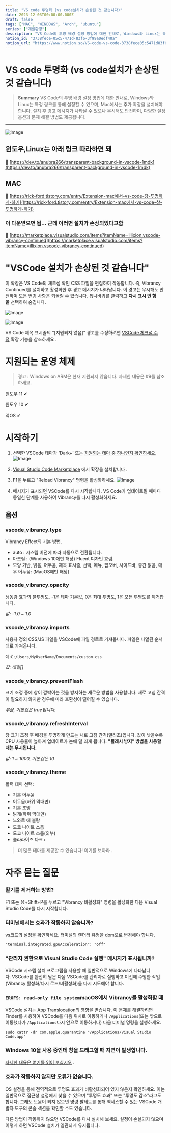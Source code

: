 ```yaml
---
title: "VS code 투명화 (vs code설치가 손상된 것 같습니다)"
date: 2023-12-03T00:00:00.000Z
draft: false
tags: ["MAC", "WINDOWS", "Arch", "ubuntu"]
series: ["개발환경"]
description: "VS Code의 투명 배경 설정 방법에 대한 안내로, Windows와 Linux는 특정 링크를 통해 설정할 수 있으며, Mac에서는 추가 확장을 설치해야 합니다. 설치 후 경고 메시지가 나타날 수 있으나 무시해도 안전하며, 다양한 설정 옵션과 문제 해결 방법도 제공됩니다."
notion_id: "3738fece-05c5-471d-83f6-3f99a0edf40a"
notion_url: "https://www.notion.so/VS-code-vs-code-3738fece05c5471d83f63f99a0edf40a"
---
```


# VS code 투명화 (vs code설치가 손상된 것 같습니다)

> **Summary**
> VS Code의 투명 배경 설정 방법에 대한 안내로, Windows와 Linux는 특정 링크를 통해 설정할 수 있으며, Mac에서는 추가 확장을 설치해야 합니다. 설치 후 경고 메시지가 나타날 수 있으나 무시해도 안전하며, 다양한 설정 옵션과 문제 해결 방법도 제공됩니다.

---

![Image](image_3b57d90eb7e5.png)

## 윈도우,Linux는 아래 링크 따라하면 돼

🔗 [https://dev.to/anubra266/transparent-background-in-vscode-1mdk](https://dev.to/anubra266/transparent-background-in-vscode-1mdk)


## MAC

🔗 [https://rick-ford.tistory.com/entry/Extension-mac에서-vs-code-창-투명하게-하기](https://rick-ford.tistory.com/entry/Extension-mac에서-vs-code-창-투명하게-하기)

### 이 다운받으면 됨… 근데 이러면 설치가 손상되었다고함

🔗 [https://marketplace.visualstudio.com/items?itemName=illixion.vscode-vibrancy-continued](https://marketplace.visualstudio.com/items?itemName=illixion.vscode-vibrancy-continued)

# "VSCode 설치가 손상된 것 같습니다"

이 확장은 VS Code의 체크섬 확인 CSS 파일을 편집하여 작동합니다. 즉, Vibrancy Continued를 설치하고 활성화한 후 경고 메시지가 나타납니다. 이 경고는 무시해도 안전하며 모든 변경 사항은 되돌릴 수 있습니다. 톱니바퀴를 클릭하고 **다시 표시 안 함을** 선택하여 숨깁니다.

![Image](image_1c9bcc3b635e.png)

![Image](image_ecda80eefa3b.png)

VS Code 제목 표시줄의 "[지원되지 않음]" 경고를 수정하려면 [VSCode 체크섬 수정](https://marketplace.visualstudio.com/items?itemName=lehni.vscode-fix-checksums) 확장 기능을 참조하세요 .

# 지원되는 운영 체제

> 경고 : Windows on ARM은 현재 지원되지 않습니다. 자세한 내용은 #9를 참조하세요.

윈도우 11 ✔

윈도우 10 ✔

맥OS ✔

# 시작하기

1. 선택한 VSCode 테마가 'Dark+' 또는 [지원되는 테마 중 하나인지 확인하세요.](https://marketplace.visualstudio.com/items?itemName=illixion.vscode-vibrancy-continued#vscode_vibrancy.theme)
![Image](image_e677e286f0c6.png)

1. [Visual Studio Code Marketplace](https://marketplace.visualstudio.com/items?itemName=illixion.vscode-vibrancy-continued) 에서 확장을 설치합니다 .
1. F1을 누르고 "Reload Vibrancy" 명령을 활성화하세요.
![Image](image_36ddce2a1701.png)

1. 메시지가 표시되면 VSCode를 다시 시작합니다.
VS Code가 업데이트될 때마다 동일한 단계를 사용하여 Vibrancy를 다시 활성화하세요.

## 옵션

### vscode_vibrancy.type

Vibrancy Effect의 기본 방법.

- auto : 시스템 버전에 따라 자동으로 전환됩니다.
- 아크릴 : (Windows 10에만 해당) Fluent 디자인 흐림.
- 모양 기반, 밝음, 어두움, 제목 표시줄, 선택, 메뉴, 팝오버, 사이드바, 중간 밝음, 매우 어두움: (MacOS에만 해당)
### vscode_vibrancy.opacity

생동감 효과의 불투명도. -1은 테마 기본값, 0은 최대 투명도, 1은 모든 투명도를 제거합니다.

*값: -1.0 ~ 1.0*

### vscode_vibrancy.imports

사용자 정의 CSS/JS 파일을 VSCode에 파일 경로로 가져옵니다. 파일은 나열된 순서대로 가져옵니다.

예:`C:/Users/MyUserName/Documents/custom.css`

*값: 배열[]*

### vscode_vibrancy.preventFlash

크기 조정 중에 창이 깜박이는 것을 방지하는 새로운 방법을 사용합니다. 새로 고침 간격이 필요하지 않지만 경우에 따라 호환성이 떨어질 수 있습니다.

*부울, 기본값은 true입니다.*

### vscode_vibrancy.refreshInterval

창 크기 조정 후 배경을 투명하게 만드는 새로 고침 간격(밀리초)입니다. 값이 낮을수록 CPU 사용률이 높아져 업데이트가 눈에 덜 띄게 됩니다. **"플래시 방지" 방법을 사용할 때는 무시됩니다.**

*값: 1 ~ 1000, 기본값은 10*

### vscode_vibrancy.theme

활력 테마 선택:

- 기본 어두움
- 어두움(하위 막대만)
- 기본 조명
- 밝게(하위 막대만)
- 느와르 에 블랑
- 도쿄 나이트 스톰
- 도쿄 나이트 스톰(외부)
- 솔라라이즈 다크+
> 더 많은 테마를 제공할 수 있습니다! 여기를 보아라 .

# 자주 묻는 질문

### 활기를 제거하는 방법?

F1 또는 ⌘+Shift+P를 누르고 "Vibrancy 비활성화" 명령을 활성화한 다음 Visual Studio Code를 다시 시작합니다.

### 터미널에서는 효과가 작동하지 않습니까?

vs코드의 설정을 확인하세요. 터미널의 렌더러 유형을 dom으로 변경해야 합니다.

`"terminal.integrated.gpuAcceleration": "off"`

### "관리자 권한으로 Visual Studio Code 실행" 메시지가 표시됩니까?

VSCode 시스템 설치 프로그램을 사용할 때 일반적으로 Windows에 나타납니다. VSCode를 완전히 닫은 다음 VSCode를 관리자로 실행하고 이전에 수행한 작업(Vibrancy 활성화/다시 로드/비활성화)을 다시 시도해야 합니다.

### `EROFS: read-only file system`macOS에서 Vibrancy를 활성화할 때

VSCode 설치는 App Translocation의 영향을 받습니다. 이 문제를 해결하려면 Finder를 사용하여 VSCode를 다음 위치로 이동하거나 `/Applications`(또는 밖으로 이동했다가 `/Applications`다시 안으로 이동하거나) 다음 터미널 명령을 실행하세요.

```plain text
sudo xattr -dr com.apple.quarantine "/Applications/Visual Studio Code.app"

```

### Windows 10을 사용 중인데 창을 드래그할 때 지연이 발생합니다.

[자세한 내용은 여기를 읽어 보십시오](https://github.com/EYHN/vscode-vibrancy/discussions/80) .

### 효과가 작동하지 않지만 오류가 없습니다.

OS 설정을 통해 전역적으로 투명도 효과가 비활성화되어 있지 않은지 확인하세요. 이는 일반적으로 접근성 설정에서 찾을 수 있으며 "투명도 효과" 또는 "투명도 감소"라고도 합니다. 그래도 도움이 되지 않으면 명령 팔레트를 통해 액세스할 수 있는 VSCode 개발자 도구의 콘솔 섹션을 확인할 수도 있습니다.

다른 방법이 작동하지 않으면 VSCode를 다시 설치해 보세요. 설정이 손실되지 않으며 이렇게 하면 VSCode 설치가 일관되게 유지됩니다.

